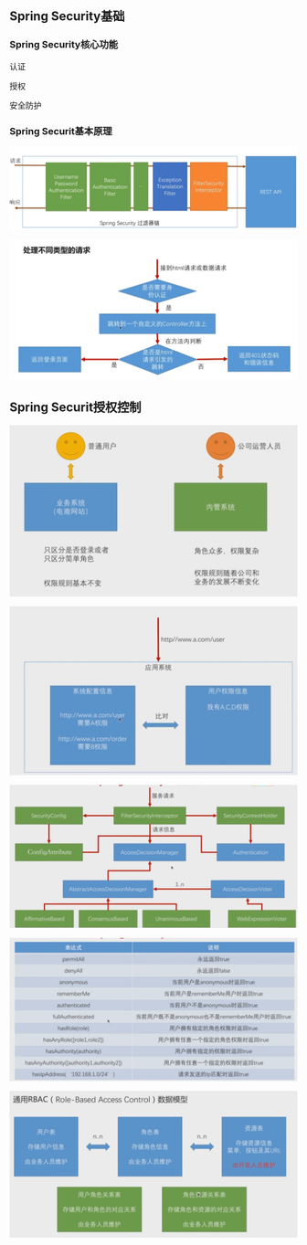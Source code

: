 ## Spring Security基础

### Spring Security核心功能

认证

授权

安全防护

### Spring Securit基本原理

![1544795580681](img/SpringSecurity杂记/1544795580681.png)

![1544797380556](img/SpringSecurity杂记/1544797380556.png)



## Spring Securit授权控制

![1544863164933](img/SpringSecurity杂记/1544863164933.png)

![1544863241627](img/SpringSecurity杂记/1544863241627.png)

![1544863841017](img/SpringSecurity杂记/1544863841017.png)



![1544864909683](img/SpringSecurity杂记/1544864909683.png)

![1544866251850](img/SpringSecurity杂记/1544866251850.png)



